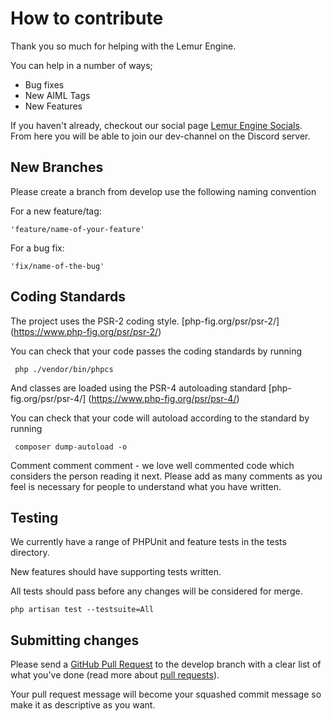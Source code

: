 # How to contribute

Thank you so much for helping with the Lemur Engine.

You can help in a number of ways;

* Bug fixes
* New AIML Tags
* New Features

If you haven't already, checkout our social page [Lemur Engine Socials](https://lemurengine.com/social.html). From here you will be able to join our dev-channel on the Discord server.

## New Branches

Please create a branch from develop use the following naming convention

For a new feature/tag:

    'feature/name-of-your-feature' 

For a bug fix:

    'fix/name-of-the-bug' 

## Coding Standards 

The project uses the PSR-2 coding style. [php-fig.org/psr/psr-2/] (https://www.php-fig.org/psr/psr-2/)

You can check that your code passes the coding standards by running

     php ./vendor/bin/phpcs

And classes are loaded using the PSR-4 autoloading standard [php-fig.org/psr/psr-4/] (https://www.php-fig.org/psr/psr-4/)

You can check that your code will autoload according to the standard by running

     composer dump-autoload -o
     
Comment comment comment - we love well commented code which considers the person reading it next. Please add as many comments as you feel is necessary for people to understand what you have written.     

## Testing

We currently have a range of PHPUnit and feature tests in the tests directory.

New features should have supporting tests written.

All tests should pass before any changes will be considered for merge.

    php artisan test --testsuite=All    

## Submitting changes

Please send a [GitHub Pull Request](https://github.com/theramenrobotdiscocode/lemur-engine/compare) to the develop branch with a clear list of what you've done (read more about [pull requests](http://help.github.com/pull-requests/)). 

Your pull request message will become your squashed commit message so make it as descriptive as you want.
